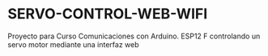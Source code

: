 # SERVO-CONTROL-WEB-WIFI
Proyecto para Curso Comunicaciones con Arduino. ESP12 F controlando un servo motor mediante una interfaz web
